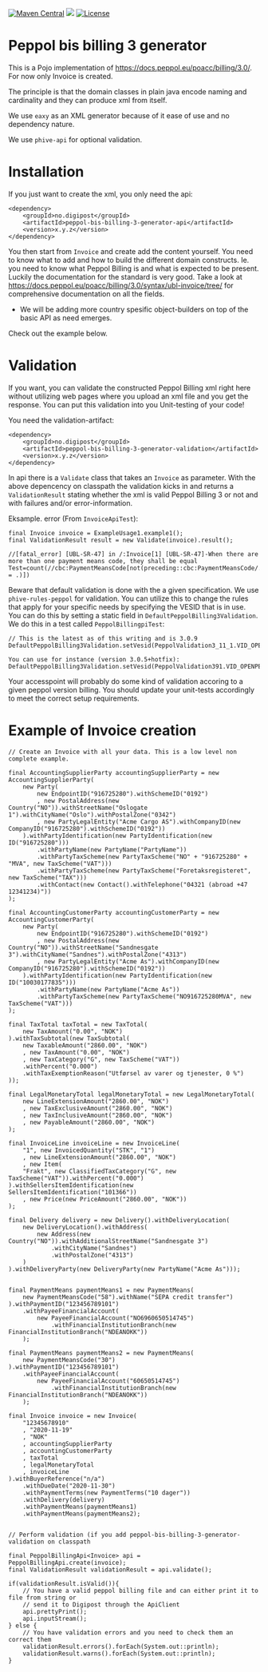 [![Maven Central](https://maven-badges.herokuapp.com/maven-central/no.digipost/peppol-bis-billing-3-generator/badge.svg)](https://maven-badges.herokuapp.com/maven-central/no.digipost/peppol-bis-billing-3-generator)
![](https://github.com/digipost/peppol-bis-billing-3-generator/workflows/Build%20and%20deploy/badge.svg)
[![License](https://img.shields.io/badge/license-Apache%202-blue)](https://github.com/digipost/peppol-bis-billing-3-generator/blob/master/LICENCE)

# Peppol bis billing 3 generator

This is a Pojo implementation of https://docs.peppol.eu/poacc/billing/3.0/. For now
only Invoice is created.

The principle is that the domain classes in plain java encode naming and cardinality
and they can produce xml from itself. 

We use `eaxy` as an XML generator because of
it ease of use and no dependency nature. 

We use `phive-api` for optional validation.


# Installation

If you just want to create the xml, you only need the api:
```
<dependency>
    <groupId>no.digipost</groupId>
    <artifactId>peppol-bis-billing-3-generator-api</artifactId>
    <version>x.y.z</version>
</dependency>
```

You then start from `Invoice` and create add the content yourself. You need to know what to add
and how to build the different domain constructs. Ie. you need to know what Peppol Billing is
and what is expected to be present. Luckily the documentation for the standard is very good.
Take a look at https://docs.peppol.eu/poacc/billing/3.0/syntax/ubl-invoice/tree/ for 
comprehensive documentation on all the fields. 

* We will be adding more country spesific object-builders on top of the basic API as need emerges.

Check out the example below.

# Validation

If you want, you can validate the constructed Peppol Billing xml right here without utilizing 
web pages where you upload an xml file and you get the response. You can put this validation 
into you Unit-testing of your code!

You need the validation-artifact:
```
<dependency>
    <groupId>no.digipost</groupId>
    <artifactId>peppol-bis-billing-3-generator-validation</artifactId>
    <version>x.y.z</version>
</dependency>
```

In api there is a `Validate` class that takes an `Invoice` as parameter. With the above depencency on classpath 
the validation kicks in and returns a `ValidationResult` stating whether the xml is valid Peppol Billing 3 or not
and with failures and/or error-information.

Eksample. error (From `InvoiceApiTest`): 
```
final Invoice invoice = ExampleUsage1.example1();
final ValidationResult result = new Validate(invoice).result();

//[fatal_error] [UBL-SR-47] in /:Invoice[1] [UBL-SR-47]-When there are more than one payment means code, they shall be equal Test=count(//cbc:PaymentMeansCode[not(preceding::cbc:PaymentMeansCode/. = .)])
```

Beware that default validation is done with the a given specification. We use `phive-rules-peppol` for 
validation. You can utilize this to change the rules that apply for your specific needs by
specifying the VESID that is in use. You can do this by setting a static field in `DefaultPeppolBilling3Validation`.
We do this in a test called `PeppolBillingpiTest`:

```
// This is the latest as of this writing and is 3.0.9
DefaultPeppolBilling3Validation.setVesid(PeppolValidation3_11_1.VID_OPENPEPPOL_INVOICE_V3);

You can use for instance (version 3.0.5+hotfix):
DefaultPeppolBilling3Validation.setVesid(PeppolValidation391.VID_OPENPEPPOL_INVOICE_V3);
```

Your accesspoint will probably do some kind of validation accoring to a given peppol version billing. You should
update your unit-tests accordingly to meet the correct setup requirements.

# Example of Invoice creation

```
// Create an Invoice with all your data. This is a low level non complete example.

final AccountingSupplierParty accountingSupplierParty = new AccountingSupplierParty(
    new Party(
        new EndpointID("916725280").withSchemeID("0192")
        , new PostalAddress(new Country("NO")).withStreetName("Oslogate 1").withCityName("Oslo").withPostalZone("0342")
        , new PartyLegalEntity("Acme Cargo AS").withCompanyID(new CompanyID("916725280").withSchemeID("0192"))
    ).withPartyIdentification(new PartyIdentification(new ID("916725280")))
        .withPartyName(new PartyName("PartyName"))
        .withPartyTaxScheme(new PartyTaxScheme("NO" + "916725280" +  "MVA", new TaxScheme("VAT")))
        .withPartyTaxScheme(new PartyTaxScheme("Foretaksregisteret", new TaxScheme("TAX")))
        .withContact(new Contact().withTelephone("04321 (abroad +47 12341234)"))
);

final AccountingCustomerParty accountingCustomerParty = new AccountingCustomerParty(
    new Party(
        new EndpointID("916725280").withSchemeID("0192")
        , new PostalAddress(new Country("NO")).withStreetName("Sandnesgate 3").withCityName("Sandnes").withPostalZone("4313")
        , new PartyLegalEntity("Acme As").withCompanyID(new CompanyID("916725280").withSchemeID("0192"))
    ).withPartyIdentification(new PartyIdentification(new ID("10030177835")))
        .withPartyName(new PartyName("Acme As"))
        .withPartyTaxScheme(new PartyTaxScheme("NO916725280MVA", new TaxScheme("VAT")))
);

final TaxTotal taxTotal = new TaxTotal(
    new TaxAmount("0.00", "NOK")
).withTaxSubtotal(new TaxSubtotal(
    new TaxableAmount("2860.00", "NOK")
    , new TaxAmount("0.00", "NOK")
    , new TaxCategory("G", new TaxScheme("VAT"))
    .withPercent("0.000")
    .withTaxExemptionReason("Utførsel av varer og tjenester, 0 %")
));

final LegalMonetaryTotal legalMonetaryTotal = new LegalMonetaryTotal(
    new LineExtensionAmount("2860.00", "NOK")
    , new TaxExclusiveAmount("2860.00", "NOK")
    , new TaxInclusiveAmount("2860.00", "NOK")
    , new PayableAmount("2860.00", "NOK")
);

final InvoiceLine invoiceLine = new InvoiceLine(
    "1", new InvoicedQuantity("STK", "1")
    , new LineExtensionAmount("2860.00", "NOK")
    , new Item(
    "Frakt", new ClassifiedTaxCategory("G", new TaxScheme("VAT")).withPercent("0.000")
).withSellersItemIdentification(new SellersItemIdentification("101366"))
    , new Price(new PriceAmount("2860.00", "NOK"))
);

final Delivery delivery = new Delivery().withDeliveryLocation(
    new DeliveryLocation().withAddress(
        new Address(new Country("NO")).withAdditionalStreetName("Sandnesgate 3")
            .withCityName("Sandnes")
            .withPostalZone("4313")
    )
).withDeliveryParty(new DeliveryParty(new PartyName("Acme As")));


final PaymentMeans paymentMeans1 = new PaymentMeans(
    new PaymentMeansCode("58").withName("SEPA credit transfer")
).withPaymentID("123456789101")
    .withPayeeFinancialAccount(
        new PayeeFinancialAccount("NO6960650514745")
            .withFinancialInstitutionBranch(new FinancialInstitutionBranch("NDEANOKK"))
    );

final PaymentMeans paymentMeans2 = new PaymentMeans(
    new PaymentMeansCode("30")
).withPaymentID("123456789101")
    .withPayeeFinancialAccount(
        new PayeeFinancialAccount("60650514745")
            .withFinancialInstitutionBranch(new FinancialInstitutionBranch("NDEANOKK"))
    );

final Invoice invoice = new Invoice(
    "12345678910"
    , "2020-11-19"
    , "NOK"
    , accountingSupplierParty
    , accountingCustomerParty
    , taxTotal
    , legalMonetaryTotal
    , invoiceLine
).withBuyerReference("n/a")
    .withDueDate("2020-11-30")
    .withPaymentTerms(new PaymentTerms("10 dager"))
    .withDelivery(delivery)
    .withPaymentMeans(paymentMeans1)
    .withPaymentMeans(paymentMeans2);


// Perform validation (if you add peppol-bis-billing-3-generator-validation on classpath

final PeppolBillingApi<Invoice> api = PeppolBillingApi.create(invoice);
final ValidationResult validationResult = api.validate();

if(validationResult.isValid()){
    // You have a valid peppol billing file and can either print it to file from string or 
    // send it to Digipost through the ApiClient
    api.prettyPrint();
    api.inputStream();
} else {
    // You have validation errors and you need to check them an correct them
    validationResult.errors().forEach(System.out::println);
    validationResult.warns().forEach(System.out::println);
}

```

